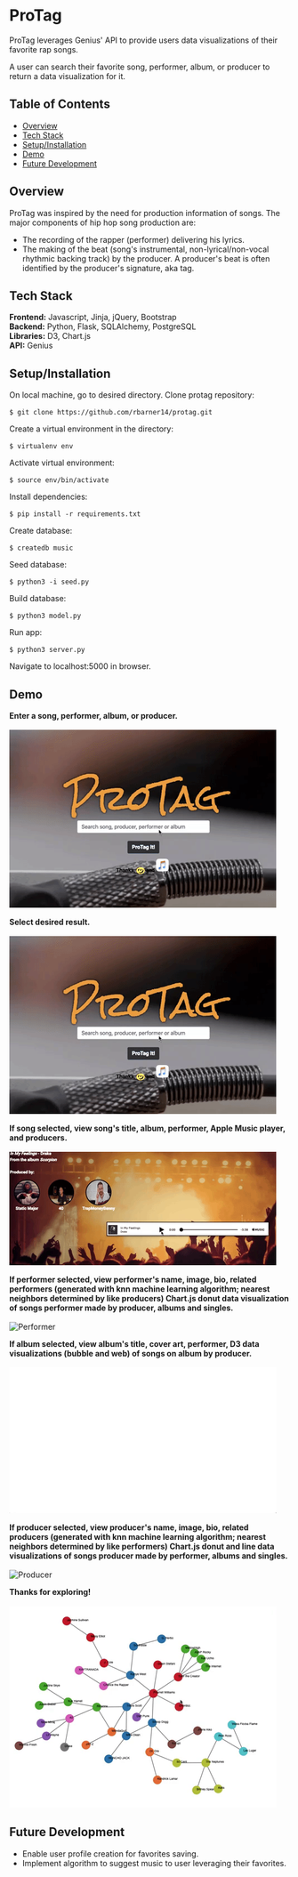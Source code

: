 # ProTag
ProTag leverages Genius' API to provide users data visualizations of their 
favorite rap songs.  

A user can search their favorite song, performer, album, or producer to return a 
data visualization for it.

## Table of Contents
* [Overview](#overview)</br>
* [Tech Stack](#techstack)</br>
* [Setup/Installation](#installation)</br>
* [Demo](#demo)</br>
* [Future Development](#future)</br>

<a name="overview"/></a>
## Overview
ProTag was inspired by the need for production information of songs.  The major 
components of hip hop song production are:

* The recording of the rapper (performer) delivering his lyrics.
* The making of the beat (song's instrumental, non-lyrical/non-vocal rhythmic 
backing track) by the producer.  A producer's beat is often identified by the 
producer's signature, aka tag.

<a name="techstack"/></a>
## Tech Stack
**Frontend:** Javascript, Jinja, jQuery, Bootstrap</br>
**Backend:** Python, Flask, SQLAlchemy, PostgreSQL<br/>
**Libraries:** D3, Chart.js<br/>
**API:** Genius<br/>

<a name="installation"/></a>
## Setup/Installation
On local machine, go to desired directory.  Clone protag repository:
```
$ git clone https://github.com/rbarner14/protag.git
```
Create a virtual environment in the directory:
```
$ virtualenv env
```
Activate virtual environment:
```
$ source env/bin/activate
```
Install dependencies:
```
$ pip install -r requirements.txt
```
Create database:
```
$ createdb music
```
Seed database:
```
$ python3 -i seed.py
```
Build database:
```
$ python3 model.py
```
Run app:
```
$ python3 server.py
```
Navigate to localhost:5000 in browser.

<a name="demo"/></a>
## Demo

**Enter a song, performer, album, or producer.**
<br/><br/>
![Homepage](/static/images/readme/homepage.gif)
<br/>

**Select desired result.**
<br/><br/>
![Select Search Result](/static/images/readme/search_result.gif)
<br/>

**If song selected, view song's title, album, performer, Apple Music player, and producers.**
<br/><br/>
![Song](/static/images/readme/song.gif)
<br/>

**If performer selected, view performer's name, image, bio, related performers (generated with knn machine learning algorithm; nearest neighbors determined by 
like producers) Chart.js donut data visualization of songs performer made by producer, albums and singles.**
<br/><br/>
![Performer](/static/images/readme/performer.gif)
<br/>

**If album selected, view album's title, cover art, performer, D3 data visualizations (bubble and web) of songs on album by producer.**
<br/><br/>
![Album](/static/images/readme/album.gif)
<br/>

**If producer selected, view producer's name, image, bio, related producers (generated with knn machine learning algorithm; nearest neighbors determined by 
like performers) Chart.js donut and line data visualizations of songs producer made by performer, albums and singles.**
<br/><br/>
![Producer](/static/images/readme/performer.gif)
<br/>

**Thanks for exploring!**
<br/><br/>
![Network](/static/images/readme/network.gif)
<br/>

<a name="future"/></a>
## Future Development
* Enable user profile creation for favorites saving.
* Implement algorithm to suggest music to user leveraging their favorites.


